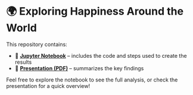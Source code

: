 # 🌍 Exploring Happiness Around the World

This repository contains:
- 📓 **[Jupyter Notebook](./Exploring-happiness-around-the-world.ipynb)** – includes the code and steps used to create the results
- 📄 **[Presentation (PDF)](./Exploring-happiness-around-the-world.pdf)** – summarizes the key findings

Feel free to explore the notebook to see the full analysis, or check the presentation for a quick overview!
